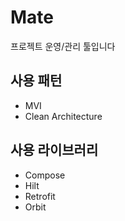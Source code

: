 # Mate
프로젝트 운영/관리 툴입니다

## 사용 패턴
- MVI
- Clean Architecture

## 사용 라이브러리
- Compose
- Hilt
- Retrofit
- Orbit
